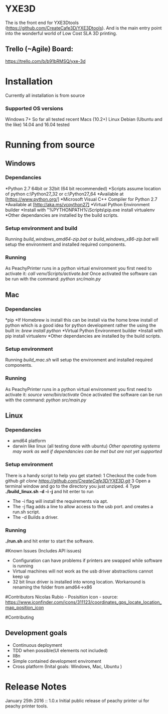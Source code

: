 # YXE3D
The is the front end for YXE3Dtools (https://github.com/CreateCafe3D/YXE3Dtools). And is the main entry point into the wonderful world of Low Cost SLA 3D printing.

## Trello (~Agile) Board:
https://trello.com/b/b91bRMSQ/yxe-3d

# Installation

Currently all installation is from source

### Supported OS versions

Windows 7+
So far all tested recent Macs (10.2+)
Linux Debian (Ubuntu and the like) 14.04 and 16.04 tested

# Running from source

## Windows
### Dependancies
*Python 2.7 64bit or 32bit  (64 bit recommended)
  *Scripts assume location of python c:\Python27_32 or c:\Python27_64
  *Available at [https://www.python.org/]
*Microsoft Visual C++ Compiler for Python 2.7
  *Available at [http://aka.ms/vcpython27]
*Virtual Python Environment builder
  *Install with  "%PYTHONPATH%\Scripts\pip.exe install virtualenv
*Other dependancies are installed by the build scripts.

### Setup environment and build
Running _build_windows_amd64-zip.bat_ or _build_windows_x86-zip.bat_ will setup the environment and installed required components.

### Running
As PeachyPrinter runs in a python virtual environment you first need to activate it:
_call venv/Scripts/activate.bat_
Once activated the software can be run with the command:
_python src/main.py_ 

## Mac
### Dependancies
*pip
  *If Homebrew is install this can be install via the home brew install of python which is a good idea for python development rather the using the built in: _brew install python_
*Virtual Python Environment builder
  *Install with pip install virtualenv
*Other dependancies are installed by the build scripts.

### Setup environment
Running _build_mac.sh_ will setup the environment and installed required components.

### Running
As PeachyPrinter runs in a python virtual environment you first need to activate it:
_source venv/bin/activate_
Once activated the software can be run with the command:
_python src/main.py_ 

## Linux
### Dependancies
- amd64 platform
- darwin like linux (all testing done with ubuntu) _Other operating systems may work as well if dependancies can be met but are not yet supported_

### Setup environment
There is a handy script to help you get started:
1 Checkout the code from github _git clone https://github.com/CreateCafe3D/YXE3D.git_
3 Open a terminal window and go to the directory you just unziped.
4 Type  **./build_linux.sh -d -i -j** and hit enter to run 
 - The -i flag will install the requirements via apt.
 - The -j flag adds a line to allow access to the usb port. and creates a run.sh script.
 - The -d Builds a driver.


### Running
**./run.sh**  and hit enter to start the software.

#Known Issues (Includes API issues)
 - Configuration can have problems if printers are swapped while software is running
 - Virtual machines will not work as the usb driver abstractions cannot keep up
 - 32 bit linux driver is installed into wrong location. Workaround is renaming the folder from amd64->x86

#Contributors
Nicolas Rubio - Posisition icon - source: https://www.iconfinder.com/icons/311123/coordinates_gps_locate_location_map_position_icon

#Contributing
## Development goals
 - Continuous deployment
 - TDD when possible(UI elements not included)
 - Il8n
 - Simple contained development enviroment
 - Cross platform (Inital goals: Windows, Mac, Ubuntu )

# Release Notes
January 25th  2016 :: 1.0.x Initial public release of peachy printer ui for peachy printer tools.
